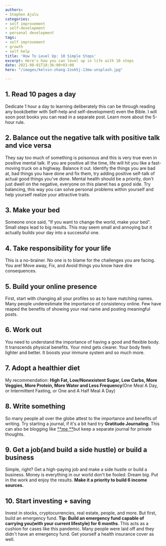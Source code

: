 ```yaml
---
authors:
- Stephen Ajulu
categories:
- self improvement
- self-development
- personal development
tags:
- self improvement
- growth
- self help
title: 'How To Level Up: 10 Simple Steps'
excerpt: Here's how you can level up in life with 10 steps
date: 2021-08-01T18:36:00+03:00
hero: "/images/kelvin-zhang-2zok5j-13ma-unsplash.jpg"

---
```

## 1. Read 10 pages a day

Dedicate 1 hour a day to learning deliberately this can be through reading any book(better with Self-help and self-development) even the Bible. I will soon post books you can read in a separate post. Learn more about the 5-hour rule.

## 2. Balance out the negative talk with positive talk and vice versa

They say too much of something is poisonous and this is very true even in positive mental talk. If you are positive all the time, life will hit you like a fast-moving truck on a highway. Balance it out. Identify the things you are bad at, bad things you have done and fix them, try adding positive self-talk of actual good things you've done. Mental health should be a priority, don't just dwell on the negative, everyone on this planet has a good side. Try balancing, this way you can solve personal problems within yourself and help yourself realize your attractive traits.

## 3. Make your bed

Someone once said, "If you want to change the world, make your bed". Small steps lead to big results. This may seem small and annoying but it actually builds your day into a successful one.

## 4. Take responsibility for your life

This is a no-brainer. No one is to blame for the challenges you are facing. You are! Move away, Fix, and Avoid things you know have dire consequences.

## 5. Build your online presence

First, start with changing all your profiles so as to have matching names. Many people underestimate the importance of consistency online. Few have reaped the benefits of showing your real name and posting meaningful posts.

## 6. Work out

You need to understand the importance of having a good and flexible body. It transcends physical benefits. Your mind gets clearer. Your body feels lighter and better. It boosts your immune system and so much more.

## 7. Adopt a healthier diet

My recommendation: **High Fat, Low/Nonexistent Sugar, Low Carbs, More Veggies, More Protein, More Water and Less Frequency**(One Meal A Day, or Intermittent Fasting, or One and A Half Meal A Day)

## 8. Write something

So many people all over the globe attest to the importance and benefits of writing. Try starting a journal, if it's a bit hard try **Gratitude Journaling**. This can also be blogging like [**me **](https://ajulusthoughts.stephenajulu.com/authors/stephen-ajulu/)but keep a separate journal for private thoughts.

## 9. Get a job(and build a side hustle) or build a business

Simple, right? Get a high-paying job and make a side hustle or build a business. Money is everything in our world don't be fooled. Dream big. Put in the work and enjoy the results. **Make it a priority to build 6 income sources.**

## 10. Start investing + saving

Invest in stocks, cryptocurrencies, real estate, people, and more. But first, build an emergency fund. **Tip: Build an emergency fund capable of carrying you(with your current lifestyle) for 6 months**. This acts as a cushion for cases like this pandemic. Many people were laid off and they didn't have an emergency fund. Get yourself a health insurance cover as well.
